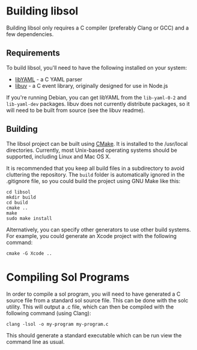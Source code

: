 Building libsol
===============
Building libsol only requires a C compiler (preferably Clang or GCC) and a
few dependencies.

Requirements
------------
To build libsol, you'll need to have the following installed on your system:

* [libYAML](http://pyyaml.org/wiki/LibYAML) - a C YAML parser
* [libuv](https://github.com/joyent/libuv) - a C event library, originally designed for use in Node.js

If you're running Debian, you can get libYAML from the `lib-yaml-0-2` and `lib-yaml-dev`
packages. libuv does not currently distribute packages, so it will need to be built
from source (see the libuv readme).

Building
--------
The libsol project can be built using [CMake](http://www.cmake.org/). It is
installed to the /usr/local directories. Currently, most Unix-based operating
systems should be supported, including Linux and Mac OS X.

It is recommended that you keep all build files in a subdirectory to avoid
cluttering the repository. The `build` folder is automatically ignored
in the .gitignore file, so you could build the project using GNU Make like this:

    cd libsol
    mkdir build
    cd build
    cmake ..
    make
    sudo make install

Alternatively, you can specify other generators to use other build systems. For
example, you could generate an Xcode project with the following command:

    cmake -G Xcode ..

Compiling Sol Programs
======================
In order to compile a sol program, you will need to have generated a C source
file from a standard sol source file. This can be done with the solc utility.
This will output a .c file, which can then be compiled with the following
command (using Clang):

    clang -lsol -o my-program my-program.c

This should generate a standard executable which can be run view the command
line as usual.

